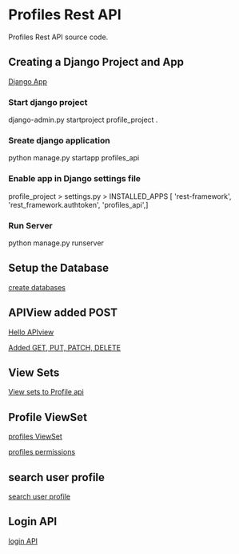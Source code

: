 # Profiles Rest API
Profiles Rest API source code.

## Creating a Django Project and App
[Django App](https://github.com/sanjeevseera/profiles-rest-api/commit/f0595edf2db82d57c521006f77ff5e19841b1d64)
### Start django project
django-admin.py startproject profile_project .
### Sreate django application
python manage.py startapp profiles_api
### Enable app in Django settings file
profile_project > settings.py >
INSTALLED_APPS [
  'rest-framework',
  'rest_framework.authtoken',
  'profiles_api',]
### Run Server
python manage.py runserver


## Setup the Database
[create databases](https://github.com/sanjeevseera/profiles-rest-api/commit/70c914bc3be9d71830e679a5a4df2faeeca7eeaa)

## APIView added POST
[Hello APIview](https://github.com/sanjeevseera/profiles-rest-api/commit/107b8fd92d62e24c8edb7345da1ebe414dc2c645)

[Added GET, PUT, PATCH, DELETE](https://github.com/sanjeevseera/profiles-rest-api/commit/c30d78831e830205797acfd8f890595d862502d8)

## View Sets
[View sets to Profile api](https://github.com/sanjeevseera/profiles-rest-api/commit/0d0d542b44e6645c33673e6110a5bae06b702f01)


## Profile ViewSet
[profiles ViewSet](https://github.com/sanjeevseera/profiles-rest-api/commit/43f8866a5b7c83dd5e29c2c1f06658d491461349)

[profiles permissions](https://github.com/sanjeevseera/profiles-rest-api/commit/1664a5b68cd8a81409cf6e9638a4f6345af4856d)

## search user profile
[search user profile](https://github.com/sanjeevseera/profiles-rest-api/commit/65242eb9f2701762f2e6e60c363ac01fdb0b2724)

## Login API
[login API](https://github.com/sanjeevseera/profiles-rest-api/commit/1664a5b68cd8a81409cf6e9638a4f6345af4856d)

